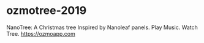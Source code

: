 # ozmotree-2019
NanoTree: A Christmas tree Inspired by Nanoleaf panels. Play Music. Watch Tree. https://ozmoapp.com
